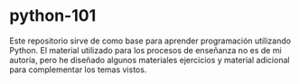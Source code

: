# python-101
Este repositorio sirve de como base para aprender programación utilizando Python. El material utilizado para los procesos de enseñanza no es de mi autoría, pero he diseñado algunos materiales ejercicios y material adicional para complementar los temas vistos.
